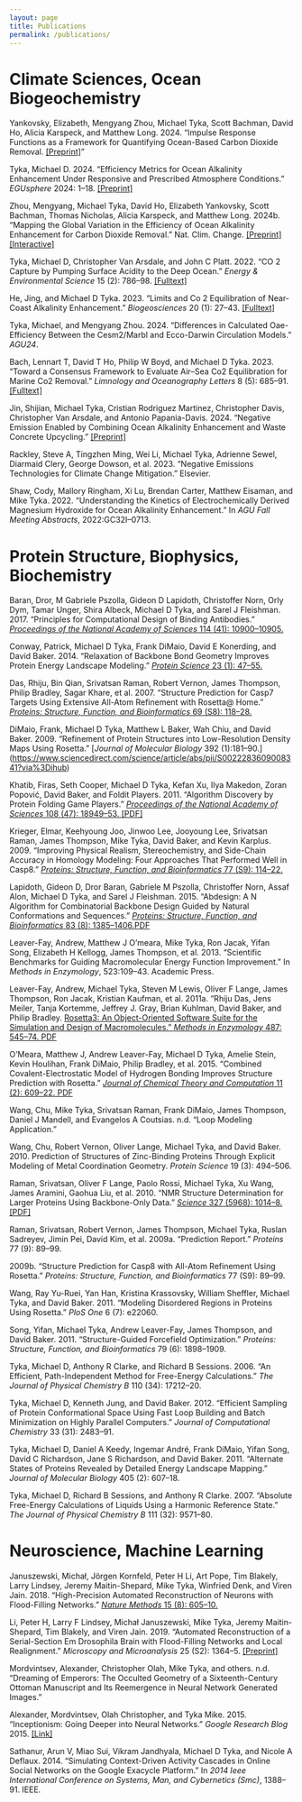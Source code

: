 ```yaml
---
layout: page
title: Publications
permalink: /publications/
---
```



# Climate Sciences, Ocean Biogeochemistry

Yankovsky, Elizabeth, Mengyang Zhou, Michael Tyka, Scott Bachman, David
Ho, Alicia Karspeck, and Matthew Long. 2024. “Impulse Response Functions
as a Framework for Quantifying Ocean-Based Carbon Dioxide Removal.
[[Preprint]](https://egusphere.copernicus.org/preprints/2024/egusphere-2024-2697/egusphere-2024-2697.pdf)”

Tyka, Michael D. 2024. “Efficiency Metrics for Ocean Alkalinity
Enhancement Under Responsive and Prescribed Atmosphere Conditions.”
*EGUsphere* 2024: 1–18. 
[[Preprint]](https://egusphere.copernicus.org/preprints/2024/egusphere-2024-2150/)


Zhou, Mengyang, Michael Tyka, David Ho, Elizabeth Yankovsky, Scott
Bachman, Thomas Nicholas, Alicia Karspeck, and Matthew Long. 2024b.
“Mapping the Global Variation in the Efficiency of Ocean Alkalinity
Enhancement for Carbon Dioxide Removal.” Nat. Clim. Change. 
[[Preprint]](https://www.researchsquare.com/article/rs-4124909/v1)
[[Interactive]](https://carbonplan.org/research/oae-efficiency)

Tyka, Michael D, Christopher Van Arsdale, and John C Platt. 2022. “CO 2
Capture by Pumping Surface Acidity to the Deep Ocean.” *Energy &
Environmental Science* 15 (2): 786–98. 
[[Fulltext]](https://pubs.rsc.org/en/content/articlelanding/2022/ee/d1ee01532j)

He, Jing, and Michael D Tyka. 2023. “Limits and Co 2 Equilibration of
Near-Coast Alkalinity Enhancement.” *Biogeosciences* 20 (1): 27–43.
[[Fulltext]](https://bg.copernicus.org/articles/20/27/2023/bg-20-27-2023.html)

Tyka, Michael, and Mengyang Zhou. 2024. “Differences in Calculated
Oae-Efficiency Between the Cesm2/Marbl and Ecco-Darwin Circulation
Models.” *AGU24*.

Bach, Lennart T, David T Ho, Philip W Boyd, and Michael D Tyka. 2023.
“Toward a Consensus Framework to Evaluate Air–Sea Co2 Equilibration for
Marine Co2 Removal.” *Limnology and Oceanography Letters* 8 (5): 685–91.
[[Fulltext]](https://aslopubs.onlinelibrary.wiley.com/doi/10.1002/lol2.10330)

Jin, Shijian, Michael Tyka, Cristian Rodriguez Martinez, Christopher
Davis, Christopher Van Arsdale, and Antonio Papania-Davis. 2024.
“Negative Emission Enabled by Combining Ocean Alkalinity Enhancement and
Waste Concrete Upcycling.” [[Preprint]](https://chemrxiv.org/engage/chemrxiv/article-details/66ccbc76a4e53c4876b0e974)

Rackley, Steve A, Tingzhen Ming, Wei Li, Michael Tyka, Adrienne Sewel,
Diarmaid Clery, George Dowson, et al. 2023. “Negative Emissions
Technologies for Climate Change Mitigation.” Elsevier.

Shaw, Cody, Mallory Ringham, Xi Lu, Brendan Carter, Matthew Eisaman, and
Mike Tyka. 2022. “Understanding the Kinetics of Electrochemically
Derived Magnesium Hydroxide for Ocean Alkalinity Enhancement.” In *AGU
Fall Meeting Abstracts*, 2022:GC32I–0713.


# Protein Structure, Biophysics, Biochemistry

Baran, Dror, M Gabriele Pszolla, Gideon D Lapidoth, Christoffer Norn,
Orly Dym, Tamar Unger, Shira Albeck, Michael D Tyka, and Sarel J
Fleishman. 2017. “Principles for Computational Design of Binding
Antibodies.” [*Proceedings of the National Academy of Sciences* 114 (41):
10900–10905.](https://doi.org/10.1073/pnas.1707171114)

Conway, Patrick, Michael D Tyka, Frank DiMaio, David E Konerding, and
David Baker. 2014. “Relaxation of Backbone Bond Geometry Improves
Protein Energy Landscape Modeling.” 
[*Protein Science* 23 (1): 47–55.](https://onlinelibrary.wiley.com/doi/10.1002/pro.2389)

Das, Rhiju, Bin Qian, Srivatsan Raman, Robert Vernon, James Thompson,
Philip Bradley, Sagar Khare, et al. 2007. “Structure Prediction for
Casp7 Targets Using Extensive All-Atom Refinement with Rosetta@ Home.”
[*Proteins: Structure, Function, and Bioinformatics* 69 (S8): 118–28.](https://onlinelibrary.wiley.com/doi/10.1002/prot.21636)

DiMaio, Frank, Michael D Tyka, Matthew L Baker, Wah Chiu, and David
Baker. 2009. “Refinement of Protein Structures into Low-Resolution
Density Maps Using Rosetta.” 
[*Journal of Molecular Biology* 392 (1):181–90.] (https://www.sciencedirect.com/science/article/abs/pii/S0022283609008341?via%3Dihub)

Khatib, Firas, Seth Cooper, Michael D Tyka, Kefan Xu, Ilya Makedon,
Zoran Popović, David Baker, and Foldit Players. 2011. “Algorithm
Discovery by Protein Folding Game Players.” [*Proceedings of the National
Academy of Sciences* 108 (47): 18949–53. ](https://www.pnas.org/doi/full/10.1073/pnas.1115898108)
[[PDF]](https://www.pnas.org/doi/epdf/10.1073/pnas.1115898108)

Krieger, Elmar, Keehyoung Joo, Jinwoo Lee, Jooyoung Lee, Srivatsan
Raman, James Thompson, Mike Tyka, David Baker, and Kevin Karplus. 2009.
“Improving Physical Realism, Stereochemistry, and Side-Chain Accuracy in
Homology Modeling: Four Approaches That Performed Well in Casp8.”
[*Proteins: Structure, Function, and Bioinformatics* 77 (S9): 114–22.](https://pmc.ncbi.nlm.nih.gov/articles/PMC2922016/)

Lapidoth, Gideon D, Dror Baran, Gabriele M Pszolla, Christoffer Norn,
Assaf Alon, Michael D Tyka, and Sarel J Fleishman. 2015. “Abdesign: A N
Algorithm for Combinatorial Backbone Design Guided by Natural
Conformations and Sequences.” [*Proteins: Structure, Function, and
Bioinformatics* 83 (8): 1385–1406.](https://onlinelibrary.wiley.com/doi/abs/10.1002/prot.24779)[PDF](https://www.researchgate.net/publication/272100985_AbDesign_An_algorithm_for_combinatorial_backbone_design_guided_by_natural_conformations_and_sequences_Combinatorial_Backbone_Design_in_Antibodies)

Leaver-Fay, Andrew, Matthew J O’meara, Mike Tyka, Ron Jacak, Yifan Song,
Elizabeth H Kellogg, James Thompson, et al. 2013. “Scientific Benchmarks
for Guiding Macromolecular Energy Function Improvement.” In *Methods in
Enzymology*, 523:109–43. Academic Press.

Leaver-Fay, Andrew, Michael Tyka, Steven M Lewis, Oliver F Lange, James
Thompson, Ron Jacak, Kristian Kaufman, et al. 2011a. “Rhiju Das, Jens
Meiler, Tanja Kortemme, Jeffrey J. Gray, Brian Kuhlman, David Baker, and
Philip Bradley. [Rosetta3: An Object-Oriented Software Suite for the
Simulation and Design of Macromolecules.” *Methods in Enzymology* 487:
545–74. ](https://www.sciencedirect.com/science/article/abs/pii/B9780123812704000196)
[PDF](https://web.stanford.edu/~rhiju/Rosetta3_MethodsEnzymology_LeaverFay_etal2011.pdf)


O’Meara, Matthew J, Andrew Leaver-Fay, Michael D Tyka, Amelie Stein,
Kevin Houlihan, Frank DiMaio, Philip Bradley, et al. 2015. “Combined
Covalent-Electrostatic Model of Hydrogen Bonding Improves Structure
Prediction with Rosetta.” [*Journal of Chemical Theory and Computation*
11 (2): 609–22. ](https://pubs.acs.org/doi/10.1021/ct500864r)[PDF](assets/10.1021@ct500864r.pdf)

Wang, Chu, Mike Tyka, Srivatsan Raman, Frank DiMaio, James Thompson,
Daniel J Mandell, and Evangelos A Coutsias. n.d. “Loop Modeling
Application.”

Wang, Chu, Robert Vernon, Oliver Lange, Michael Tyka, and David Baker. 2010. 
Prediction of Structures of Zinc-Binding Proteins Through
Explicit Modeling of Metal Coordination Geometry. *Protein Science* 19
(3): 494–506.

Raman, Srivatsan, Oliver F Lange, Paolo Rossi, Michael Tyka, Xu Wang,
James Aramini, Gaohua Liu, et al. 2010. “NMR Structure Determination for
Larger Proteins Using Backbone-Only Data.” [*Science* 327 (5968): 1014–8.](https://www.science.org/doi/10.1126/science.1183649)
[[PDF]](https://pmc.ncbi.nlm.nih.gov/articles/PMC2909653/pdf/nihms-211856.pdf)

Raman, Srivatsan, Robert Vernon, James Thompson, Michael Tyka, Ruslan
Sadreyev, Jimin Pei, David Kim, et al. 2009a. “Prediction Report.”
*Proteins* 77 (9): 89–99.

2009b. “Structure Prediction for Casp8 with All-Atom Refinement
Using Rosetta.” *Proteins: Structure, Function, and Bioinformatics* 77
(S9): 89–99.


Wang, Ray Yu-Ruei, Yan Han, Kristina Krassovsky, William Sheffler,
Michael Tyka, and David Baker. 2011. “Modeling Disordered Regions in
Proteins Using Rosetta.” *PloS One* 6 (7): e22060.

Song, Yifan, Michael Tyka, Andrew Leaver-Fay, James Thompson, and David
Baker. 2011. “Structure-Guided Forcefield Optimization.” *Proteins:
Structure, Function, and Bioinformatics* 79 (6): 1898–1909.

Tyka, Michael D, Anthony R Clarke, and Richard B Sessions. 2006. “An
Efficient, Path-Independent Method for Free-Energy Calculations.” *The
Journal of Physical Chemistry B* 110 (34): 17212–20.

Tyka, Michael D, Kenneth Jung, and David Baker. 2012. “Efficient
Sampling of Protein Conformational Space Using Fast Loop Building and
Batch Minimization on Highly Parallel Computers.” *Journal of
Computational Chemistry* 33 (31): 2483–91.

Tyka, Michael D, Daniel A Keedy, Ingemar André, Frank DiMaio, Yifan
Song, David C Richardson, Jane S Richardson, and David Baker. 2011.
“Alternate States of Proteins Revealed by Detailed Energy Landscape
Mapping.” *Journal of Molecular Biology* 405 (2): 607–18.

Tyka, Michael D, Richard B Sessions, and Anthony R Clarke. 2007.
“Absolute Free-Energy Calculations of Liquids Using a Harmonic Reference
State.” *The Journal of Physical Chemistry B* 111 (32): 9571–80.

# Neuroscience, Machine Learning

Januszewski, Michał, Jörgen Kornfeld, Peter H Li, Art Pope, Tim Blakely,
Larry Lindsey, Jeremy Maitin-Shepard, Mike Tyka, Winfried Denk, and
Viren Jain. 2018. “High-Precision Automated Reconstruction of Neurons
with Flood-Filling Networks.” [*Nature Methods* 15 (8): 605–10.](https://www.nature.com/articles/s41592-018-0049-4)

Li, Peter H, Larry F Lindsey, Michał Januszewski, Mike Tyka, Jeremy
Maitin-Shepard, Tim Blakely, and Viren Jain. 2019. “Automated
Reconstruction of a Serial-Section Em Drosophila Brain with
Flood-Filling Networks and Local Realignment.” *Microscopy and
Microanalysis* 25 (S2): 1364–5. [[Preprint]](https://www.biorxiv.org/content/10.1101/605634v3)

Mordvintsev, Alexander, Christopher Olah, Mike Tyka, and others. n.d.
“Dreaming of Emperors: The Occulted Geometry of a Sixteenth-Century
Ottoman Manuscript and Its Reemergence in Neural Network Generated
Images.”

Alexander, Mordvintsev, Olah Christopher, and Tyka Mike. 2015.
“Inceptionism: Going Deeper into Neural Networks.” *Google Research
Blog* 2015. [[Link]](https://research.google/blog/inceptionism-going-deeper-into-neural-networks/)

Sathanur, Arun V, Miao Sui, Vikram Jandhyala, Michael D Tyka, and Nicole
A Deflaux. 2014. “Simulating Context-Driven Activity Cascades in Online
Social Networks on the Google Exacycle Platform.” In *2014 Ieee
International Conference on Systems, Man, and Cybernetics (Smc)*,
1388–91. IEEE.



